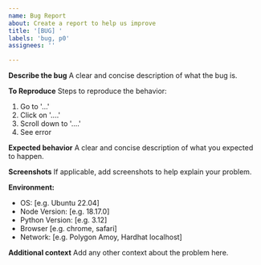 ```yaml
---
name: Bug Report
about: Create a report to help us improve
title: '[BUG] '
labels: 'bug, p0'
assignees: ''

---
```


**Describe the bug**
A clear and concise description of what the bug is.

**To Reproduce**
Steps to reproduce the behavior:

1. Go to '...'
2. Click on '....'
3. Scroll down to '....'
4. See error

**Expected behavior**
A clear and concise description of what you expected to happen.

**Screenshots**
If applicable, add screenshots to help explain your problem.

**Environment:**

- OS: [e.g. Ubuntu 22.04]
- Node Version: [e.g. 18.17.0]
- Python Version: [e.g. 3.12]
- Browser [e.g. chrome, safari]
- Network: [e.g. Polygon Amoy, Hardhat localhost]

**Additional context**
Add any other context about the problem here.

